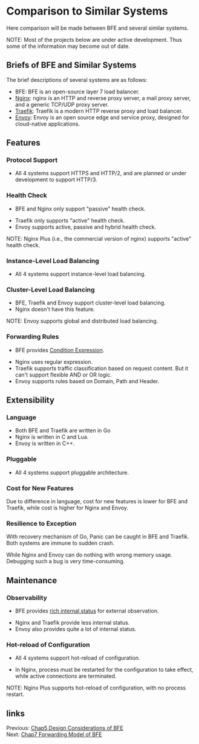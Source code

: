 # Comparison to Similar Systems

Here comparison will be made between BFE and several similar systems.

NOTE: Most of the projects below are under active development. Thus some of the information may become out of date.

## Briefs of BFE and Similar Systems

The brief descriptions of several systems are as follows:

- BFE: BFE is an open-source layer 7 load balancer.
- [Nginx](http://nginx.org/en/): nginx is an HTTP and reverse proxy server, a mail proxy server, and a generic TCP/UDP proxy server.
- [Traefik](https://github.com/containous/traefik): Traefik is a modern HTTP reverse proxy and load balancer.
- [Envoy](https://www.envoyproxy.io/): Envoy is an open source edge and service proxy, designed for cloud-native applications.

## Features

### Protocol Support

- All 4 systems support HTTPS and HTTP/2, and are planned or under development to support HTTP/3.

### Health Check

+ BFE and Nginx only support "passive" health check.

- Traefik only supports "active" health check.
- Envoy supports active, passive and hybrid health check.

NOTE: Nginx Plus (i.e., the commercial version of nginx) supports "active" health check.

### Instance-Level Load Balancing

+ All 4 systems support instance-level load balancing.

### Cluster-Level Load Balancing

- BFE, Traefik and Envoy support cluster-level load balancing.
- Nginx doesn't have this feature.

NOTE: Envoy supports global and distributed load balancing.

### Forwarding Rules

+ BFE provides [Condition Expression](https://www.bfe-networks.net/en_us/condition/condition_grammar/).

- Nginx uses regular expression.
- Traefik supports traffic classification based on request content. But it can't support flexible AND or OR logic.
- Envoy supports rules based on Domain, Path and Header.

## Extensibility

### Language

- Both BFE and Traefik are written in Go
- Nginx is written in C and Lua.
- Envoy is written in C++.

### Pluggable

+ All 4 systems support pluggable architecture.

### Cost for New Features

Due to difference in language, cost for new features is lower for BFE and Traefik, while cost is higher for Nginx and Envoy.

### Resilience to Exception

With recovery mechanism of Go, Panic can be caught in BFE and Traefik. Both systems are immune to sudden crash.

While Nginx and Envoy can do nothing with wrong memory usage. Debugging such a bug is very time-consuming.

## Maintenance

### Observability

+ BFE provides [rich internal status](https://www.bfe-networks.net/en_us/operation/monitor/) for external observation.

- Nginx and Traefik provide less internal status.
- Envoy also provides quite a lot of internal status.

### Hot-reload of Configuration

+ All 4 systems support hot-reload of configuration.

- In Nginx, process must be restarted for the configuration to take effect, while active connections are terminated.

NOTE: Nginx Plus supports hot-reload of configuration, with no process restart.


## links
Previous: [Chap5 Design Considerations of BFE](../../../en_us/design/ideas/ideas.md)  
Next: [Chap7 Forwarding Model of BFE](../../../en_us/design/model/model.md)